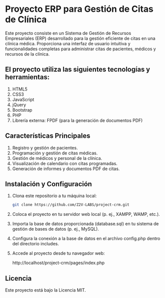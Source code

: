 # Proyecto ERP para Gestión de Citas de Clínica

Este proyecto consiste en un Sistema de Gestión de Recursos Empresariales (ERP) desarrollado para la gestión eficiente de citas en una clínica médica. Proporciona una interfaz de usuario intuitiva y funcionalidades completas para administrar citas de pacientes, médicos y recursos de la clínica.

## El proyecto utiliza las siguientes tecnologías y herramientas:

1. HTML5
2. CSS3
3. JavaScript
4. jQuery
5. Bootstrap
6. PHP
7. Librería externa: FPDF (para la generación de documentos PDF)

## Características Principales

1. Registro y gestión de pacientes.
2. Programación y gestión de citas médicas.
3. Gestión de médicos y personal de la clínica.
4. Visualización de calendario con citas programadas.
5. Generación de informes y documentos PDF de citas.

## Instalación y Configuración

1. Clona este repositorio a tu máquina local:

    ```bash
    git clone https://github.com/Z2V-LABS/project-crm.git
    ```

2. Coloca el proyecto en tu servidor web local (p. ej., XAMPP, WAMP, etc.).

3. Importa la base de datos proporcionada (database.sql) en tu sistema de gestión de bases de datos (p. ej., MySQL).

4. Configura la conexión a la base de datos en el archivo config.php dentro del directorio includes.

5. Accede al proyecto desde tu navegador web:

    http://localhost/project-crm/pages/index.php

## Licencia

Este proyecto está bajo la Licencia MIT.